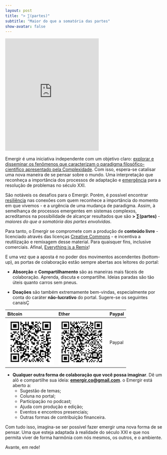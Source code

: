 ```yaml
---
layout: post
title: "> ∑(partes)"
subtitle: "Maior do que a somatória das partes"
show-avatar: false
---
```



<iframe src="http://emergir.github.io/draft7.html" style="position:relative; width="840" height="360" frameborder="0"></iframe>


Emergir é uma iniciativa independente com um objetivo claro: [explorar e disseminar os fenômenos que caracterizam o paradigma filosófico-científico apresentado pela Complexidade](https://emergir.github.io/2017-10-16-Por-que-Emergir/). Com isso, espera-se catalisar uma nova maneira de se pensar sobre o mundo. Uma interpretação que reconheça a importância dos processos de adaptação e [emergência](https://pt.wikipedia.org/wiki/Emerg%C3%AAncia) para a resolução de problemas no século XXI.

São notáveis os desafios para o Emergir. Porém, é possível encontrar [resiliência](https://pt.wikipedia.org/wiki/Resili%C3%AAncia) nas conexões com quem reconhece a importância do momento em que vivemos - e a urgência de uma mudança de paradigma. Assim, à semelhança de processos emergentes em sistemas complexos, acreditamos na possibilidade de alcançar resultados que são **> ∑(partes)** - *maiores do que a somatória das partes envolvidas*.

Para tanto, o Emergir se compromete com a produção de **conteúdo livre** - licenciado através das licenças [Creative Commons](https://br.creativecommons.org/) - e incentiva a reutilização e remixagem desse material. Para quaisquer fins, inclusive comerciais. Afinal, [Everything is a Remix](http://www.everythingisaremix.info/)!

E uma vez que a aposta é no poder dos movimentos ascendentes (bottom-up), as portas de colaboração estão sempre abertas aos leitores do portal:

* **Absorção** e **Compartilhamento** são as maneiras mais fáceis de colaboração. Aprenda, discuta e compartilhe. Ideias paradas são tão úteis quanto carros sem pneus.

* **Doações** são também extremamente bem-vindas, especialmente por conta do caráter **não-lucrativo** do portal. Sugere-se os seguintes canaisÇ

| Bitcoin | Ether | Paypal |
| :------ |:--- | :--- |
| ![Bitcoin](/img/emergir_bitcoin_small.png) | ![Ether](/img/emergir_ether_small.png) | Paypal |

* **Qualquer outra forma de colaboração que você possa imaginar**. Dê um alô e compartilhe sua ideia: **emergir.co@gmail.com**. o Emergir está aberto a:
  * Sugestão de temas;
  * Coluna no portal;
  * Participação no podcast;
  * Ajuda com produção e edição;
  * Eventos e encontros presenciais;
  * Outras formas de contribuição financeira.
  
Com tudo isso, imagina-se ser possível fazer emergir uma nova forma de se pensar. Uma que esteja adaptada à realidade do século XXI e que nos permita viver de forma harmônia com nós mesmos, os outros, e o ambiente.

Avante, em rede!


